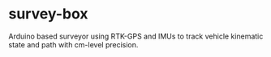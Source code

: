 # survey-box
Arduino based surveyor using RTK-GPS and IMUs to track vehicle kinematic state and path with cm-level precision.
